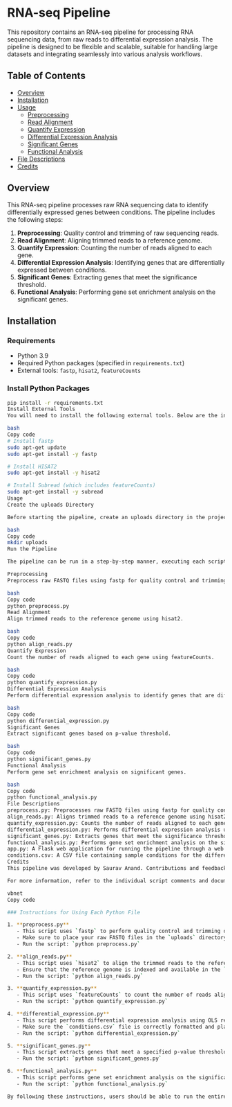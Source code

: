 # RNA-seq Pipeline

This repository contains an RNA-seq pipeline for processing RNA sequencing data, from raw reads to differential expression analysis. The pipeline is designed to be flexible and scalable, suitable for handling large datasets and integrating seamlessly into various analysis workflows.

## Table of Contents

- [Overview](#overview)
- [Installation](#installation)
- [Usage](#usage)
  - [Preprocessing](#preprocessing)
  - [Read Alignment](#read-alignment)
  - [Quantify Expression](#quantify-expression)
  - [Differential Expression Analysis](#differential-expression-analysis)
  - [Significant Genes](#significant-genes)
  - [Functional Analysis](#functional-analysis)
- [File Descriptions](#file-descriptions)
- [Credits](#credits)

## Overview

This RNA-seq pipeline processes raw RNA sequencing data to identify differentially expressed genes between conditions. The pipeline includes the following steps:
1. **Preprocessing**: Quality control and trimming of raw sequencing reads.
2. **Read Alignment**: Aligning trimmed reads to a reference genome.
3. **Quantify Expression**: Counting the number of reads aligned to each gene.
4. **Differential Expression Analysis**: Identifying genes that are differentially expressed between conditions.
5. **Significant Genes**: Extracting genes that meet the significance threshold.
6. **Functional Analysis**: Performing gene set enrichment analysis on the significant genes.

## Installation

### Requirements

- Python 3.9
- Required Python packages (specified in `requirements.txt`)
- External tools: `fastp`, `hisat2`, `featureCounts`

### Install Python Packages

```bash
pip install -r requirements.txt
Install External Tools
You will need to install the following external tools. Below are the installation commands for Ubuntu:

bash
Copy code
# Install fastp
sudo apt-get update
sudo apt-get install -y fastp

# Install HISAT2
sudo apt-get install -y hisat2

# Install Subread (which includes featureCounts)
sudo apt-get install -y subread
Usage
Create the uploads Directory

Before starting the pipeline, create an uploads directory in the project root to store your raw FASTQ files.

bash
Copy code
mkdir uploads
Run the Pipeline

The pipeline can be run in a step-by-step manner, executing each script in the correct order.

Preprocessing
Preprocess raw FASTQ files using fastp for quality control and trimming.

bash
Copy code
python preprocess.py
Read Alignment
Align trimmed reads to the reference genome using hisat2.

bash
Copy code
python align_reads.py
Quantify Expression
Count the number of reads aligned to each gene using featureCounts.

bash
Copy code
python quantify_expression.py
Differential Expression Analysis
Perform differential expression analysis to identify genes that are differentially expressed between conditions.

bash
Copy code
python differential_expression.py
Significant Genes
Extract significant genes based on p-value threshold.

bash
Copy code
python significant_genes.py
Functional Analysis
Perform gene set enrichment analysis on significant genes.

bash
Copy code
python functional_analysis.py
File Descriptions
preprocess.py: Preprocesses raw FASTQ files using fastp for quality control and trimming.
align_reads.py: Aligns trimmed reads to a reference genome using hisat2.
quantify_expression.py: Counts the number of reads aligned to each gene using featureCounts.
differential_expression.py: Performs differential expression analysis using OLS regression.
significant_genes.py: Extracts genes that meet the significance threshold.
functional_analysis.py: Performs gene set enrichment analysis on the significant genes.
app.py: A Flask web application for running the pipeline through a web interface.
conditions.csv: A CSV file containing sample conditions for the differential expression analysis.
Credits
This pipeline was developed by Saurav Anand. Contributions and feedback are welcome.

For more information, refer to the individual script comments and documentation within this repository.

vbnet
Copy code

### Instructions for Using Each Python File

1. **preprocess.py**
   - This script uses `fastp` to perform quality control and trimming on raw FASTQ files.
   - Make sure to place your raw FASTQ files in the `uploads` directory.
   - Run the script: `python preprocess.py`

2. **align_reads.py**
   - This script uses `hisat2` to align the trimmed reads to the reference genome.
   - Ensure that the reference genome is indexed and available in the `genome_index` directory.
   - Run the script: `python align_reads.py`

3. **quantify_expression.py**
   - This script uses `featureCounts` to count the number of reads aligned to each gene.
   - Run the script: `python quantify_expression.py`

4. **differential_expression.py**
   - This script performs differential expression analysis using OLS regression.
   - Make sure the `conditions.csv` file is correctly formatted and placed in the project root.
   - Run the script: `python differential_expression.py`

5. **significant_genes.py**
   - This script extracts genes that meet a specified p-value threshold for significance.
   - Run the script: `python significant_genes.py`

6. **functional_analysis.py**
   - This script performs gene set enrichment analysis on the significant genes.
   - Run the script: `python functional_analysis.py`

By following these instructions, users should be able to run the entire RNA-seq pipeline, starting from raw FASTQ files and ending with a list of differentially expressed genes and their functional analysis. If you have any questions or issues, please refer to the comments and documentation within each script or reach out to the repository maintainer.





